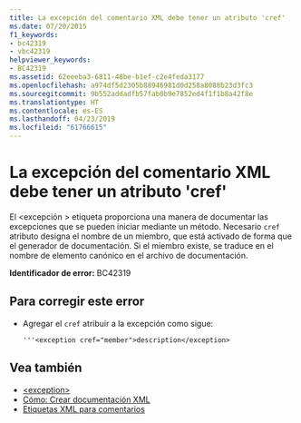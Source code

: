 ```yaml
---
title: La excepción del comentario XML debe tener un atributo 'cref'
ms.date: 07/20/2015
f1_keywords:
- bc42319
- vbc42319
helpviewer_keywords:
- BC42319
ms.assetid: 62eeeba3-6811-48be-b1ef-c2e4feda3177
ms.openlocfilehash: a974df5d2305b88946981d0d258a8088b23d3fc3
ms.sourcegitcommit: 9b552addadfb57fab0b9e7852ed4f1f1b8a42f8e
ms.translationtype: HT
ms.contentlocale: es-ES
ms.lasthandoff: 04/23/2019
ms.locfileid: "61766615"
---
```

# <a name="xml-comment-exception-must-have-a-cref-attribute"></a>La excepción del comentario XML debe tener un atributo 'cref'
El \<excepción > etiqueta proporciona una manera de documentar las excepciones que se pueden iniciar mediante un método. Necesario `cref` atributo designa el nombre de un miembro, que está activado de forma que el generador de documentación. Si el miembro existe, se traduce en el nombre de elemento canónico en el archivo de documentación.  
  
 **Identificador de error:** BC42319  
  
## <a name="to-correct-this-error"></a>Para corregir este error  
  
- Agregar el `cref` atribuir a la excepción como sigue:  
  
    ```  
    '''<exception cref="member">description</exception>  
    ```  
  
## <a name="see-also"></a>Vea también

- [\<exception>](../../../visual-basic/language-reference/xmldoc/exception.md)
- [Cómo: Crear documentación XML](../../../visual-basic/programming-guide/program-structure/how-to-create-xml-documentation.md)
- [Etiquetas XML para comentarios](../../../visual-basic/language-reference/xmldoc/index.md)

